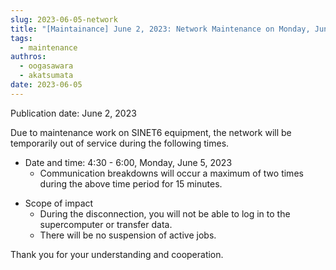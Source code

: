 ```yaml
---
slug: 2023-06-05-network
title: "[Maintainance] June 2, 2023: Network Maintenance on Monday, June 5, 2023"
tags:
  - maintenance
authros:
  - oogasawara
  - akatsumata
date: 2023-06-05
---
```


Publication date: June 2, 2023

Due to maintenance work on SINET6 equipment, the network will be temporarily out of service during the following times.

<ul>
    <li>Date and time: 4:30 - 6:00, Monday, June 5, 2023
      <ul>
      <li>Communication breakdowns will occur a maximum of two times during the above time period for 15 minutes.</li>
      </ul>
    </li>
</ul>

<ul>
    <li>Scope of impact
        <ul>
        <li>During the disconnection, you will not be able to log in to the supercomputer or transfer data.</li>
        <li>There will be no suspension of active jobs.</li>
        </ul>
    </li>
</ul>

Thank you for your understanding and cooperation.

